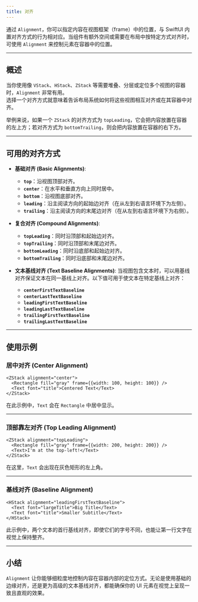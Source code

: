 ```yaml
---
title: 对齐
---
```

通过 `Alignment`，你可以指定内容在视图框架（frame）中的位置，与 SwiftUI 内置对齐方式的行为相对应。当组件有额外空间或需要在布局中按特定方式对齐时，可使用 `Alignment` 来控制元素在容器中的位置。

---

## 概述

当你使用像 `VStack`、`HStack`、`ZStack` 等需要堆叠、分层或定位多个视图的容器时，`Alignment` 非常有用。  
选择一个对齐方式就意味着告诉布局系统如何将这些视图相互对齐或在其容器中对齐。

举例来说，如果一个 `ZStack` 的对齐方式为 `topLeading`，它会把内容放置在容器的左上方；若对齐方式为 `bottomTrailing`，则会把内容放置在容器的右下方。

---

## 可用的对齐方式

- **基础对齐 (Basic Alignments)**:
  - **`top`**：沿视图顶部对齐。
  - **`center`**：在水平和垂直方向上同时居中。
  - **`bottom`**：沿视图底部对齐。
  - **`leading`**：沿主阅读方向的起始边对齐（在从左到右语言环境下为左侧）。
  - **`trailing`**：沿主阅读方向的末尾边对齐（在从左到右语言环境下为右侧）。

- **复合对齐 (Compound Alignments)**:
  - **`topLeading`**：同时沿顶部和起始边对齐。
  - **`topTrailing`**：同时沿顶部和末尾边对齐。
  - **`bottomLeading`**：同时沿底部和起始边对齐。
  - **`bottomTrailing`**：同时沿底部和末尾边对齐。

- **文本基线对齐 (Text Baseline Alignments)**:
  当视图包含文本时，可以用基线对齐保证文本在同一基线上对齐。以下值可用于使文本在特定基线上对齐：
  - **`centerFirstTextBaseline`**
  - **`centerLastTextBaseline`**
  - **`leadingFirstTextBaseline`**
  - **`leadingLastTextBaseline`**
  - **`trailingFirstTextBaseline`**
  - **`trailingLastTextBaseline`**

---

## 使用示例

### **居中对齐 (Center Alignment)**

```tsx
<ZStack alignment="center">
  <Rectangle fill="gray" frame={{width: 100, height: 100}} />
  <Text font="title">Centered Text</Text>
</ZStack>
```

在此示例中，`Text` 会在 `Rectangle` 中居中显示。

---

### **顶部靠左对齐 (Top Leading Alignment)**

```tsx
<ZStack alignment="topLeading">
  <Rectangle fill="gray" frame={{width: 200, height: 200}} />
  <Text>I'm at the top-left!</Text>
</ZStack>
```

在这里，`Text` 会出现在灰色矩形的左上角。

---

### **基线对齐 (Baseline Alignment)**

```tsx
<HStack alignment="leadingFirstTextBaseline">
  <Text font="largeTitle">Big Title</Text>
  <Text font="title">Smaller Subtitle</Text>
</HStack>
```

此示例中，两个文本的首行基线对齐，即使它们的字号不同，也能让第一行文字在视觉上保持整齐。

---

## 小结

`Alignment` 让你能够细粒度地控制内容在容器内部的定位方式。无论是使用基础的边缘对齐，还是更为高级的文本基线对齐，都能确保你的 UI 元素在视觉上呈现一致且直观的效果。